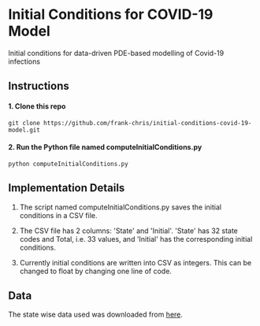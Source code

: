 # Initial Conditions for COVID-19 Model
Initial conditions for data-driven PDE-based modelling of Covid-19 infections

## Instructions  

#### 1. Clone this repo  

`git clone https://github.com/frank-chris/initial-conditions-covid-19-model.git`

#### 2. Run the Python file named computeInitialConditions.py  

`python computeInitialConditions.py`

## Implementation Details  

1. The script named computeInitialConditions.py saves the initial conditions in a CSV file. 

2. The CSV file has 2 columns: 'State' and 'Initial'. 'State' has 32 state codes and Total, i.e. 33 values, and 'Initial' has the corresponding initial conditions.  

3. Currently initial conditions are written into CSV as integers. This can be changed to float by changing one line of code. 

## Data  

The state wise data used was downloaded from [here](https://api.covid19india.org/csv/).

